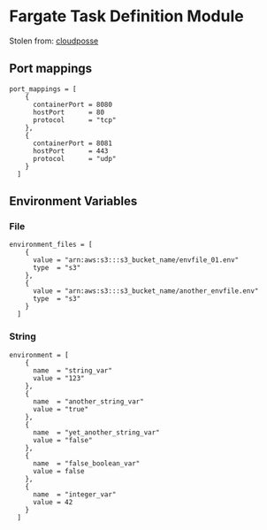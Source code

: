# Fargate Task Definition Module

Stolen from: [cloudposse](https://github.com/cloudposse/terraform-aws-ecs-container-definition)

## Port mappings

```(terraform)
port_mappings = [
    {
      containerPort = 8080
      hostPort      = 80
      protocol      = "tcp"
    },
    {
      containerPort = 8081
      hostPort      = 443
      protocol      = "udp"
    }
  ]
```

## Environment Variables

### File

```(terraform)
environment_files = [
    {
      value = "arn:aws:s3:::s3_bucket_name/envfile_01.env"
      type  = "s3"
    },
    {
      value = "arn:aws:s3:::s3_bucket_name/another_envfile.env"
      type  = "s3"
    }
  ]
```

### String

```(terraform)
environment = [
    {
      name  = "string_var"
      value = "123"
    },
    {
      name  = "another_string_var"
      value = "true"
    },
    {
      name  = "yet_another_string_var"
      value = "false"
    },
    {
      name  = "false_boolean_var"
      value = false
    },
    {
      name  = "integer_var"
      value = 42
    }
  ]
```

